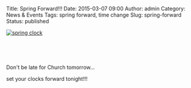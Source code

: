Title: Spring Forward!!!
Date: 2015-03-07 09:00
Author: admin
Category: News &amp; Events
Tags: spring forward, time change
Slug: spring-forward
Status: published

[![spring
clock](http://ffc-upstate.org/wp-content/uploads/2012/03/green-analog-clock_G1Z2wUUO-300x300.jpg)](http://ffc-upstate.org/wp-content/uploads/2012/03/green-analog-clock_G1Z2wUUO.jpg)

 

 

Don't be late for Church tomorrow...

set your clocks forward tonight!!!
